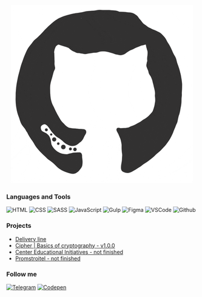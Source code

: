 <div align="center">
  <img src="https://github.com/iamlorddop/iamlorddop/blob/main/assets/github.gif" alt="github gif" />
</div>

### Languages and Tools
![HTML](https://img.shields.io/badge/-html-ffffff?style=for-the-badge&logo=html&logoColor=FF5C00)
![CSS](https://img.shields.io/badge/-css-ffffff?style=for-the-badge&logo=css&logoColor=0094FF)
![SASS](https://img.shields.io/badge/-sass-ffffff?style=for-the-badge&logo=sass&logoColor=376FFF)
![JavaScript](https://img.shields.io/badge/-JavaScript-ffffff?style=for-the-badge&logo=JavaScript&logoColor=FFF500)
![Gulp](https://img.shields.io/badge/-gulp-ffffff?style=for-the-badge&logo=gulp&logoColor=c91800)
![Figma](https://img.shields.io/badge/-Figma-ffffff?style=for-the-badge&logo=Figma&logoColor=DD1A60)
![VSCode](https://img.shields.io/badge/-vscode-FFFFFF?style=for-the-badge&logo=visualstudio&logoColor=3CA8F1)
![Github](https://img.shields.io/badge/-github-FFFFFF?style=for-the-badge&logo=github&logoColor=000000)

### Projects
- [Delivery line](https://deline24.ru/)
- [Cipher | Basics of cryptography - v1.0.0](https://iamlorddop.github.io/cipher/)
- [Center Educational Initiatives - not finished](https://edu-centers.ru/)
- [Promstroitel - not finished]([https://edu-centers.ru/](https://promstroitel.ru/))

### Follow me
[![Telegram](https://img.shields.io/badge/-Telegram-ffffff?style=for-the-badge&logo=Telegram&logoColor=00A3FF)](https://t.me/havaevau)
[![Codepen](https://img.shields.io/badge/-codepen-ffffff?style=for-the-badge&logo=codepen&logoColor=000000)](https://codepen.io/lorddop)

